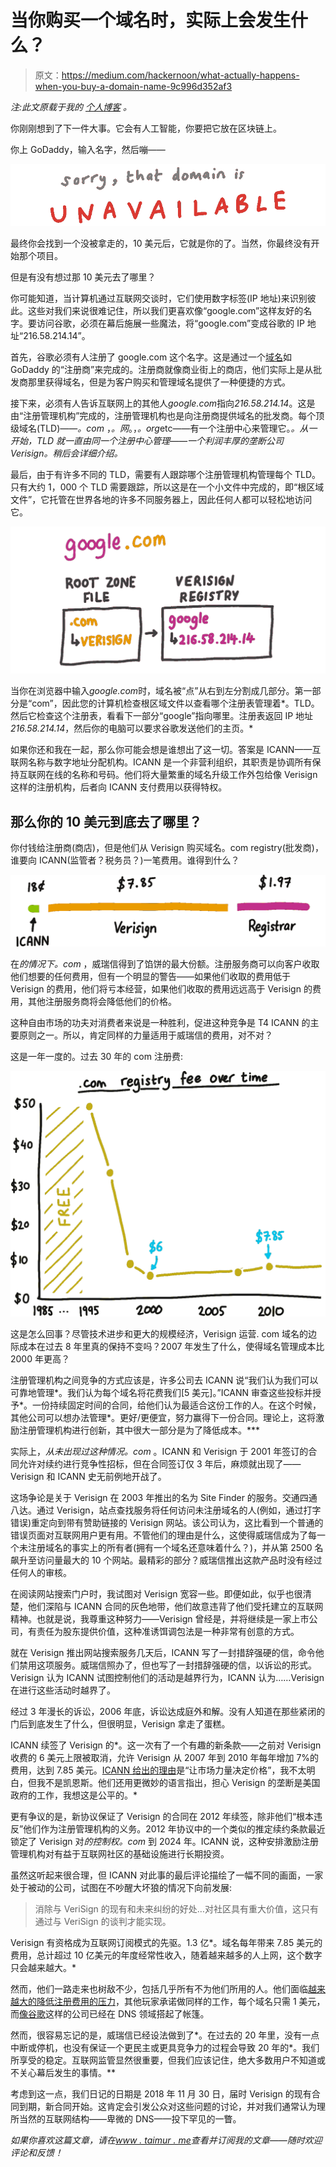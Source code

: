 # 当你购买一个域名时，实际上会发生什么？

> 原文：<https://medium.com/hackernoon/what-actually-happens-when-you-buy-a-domain-name-9c996d352af3>

*注:此文原载于我的* [*个人博客*](https://taimur.me/) *。*

你刚刚想到了下一件大事。它会有人工智能，你要把它放在区块链上。

你上 GoDaddy，输入名字，然后嘣——

![](img/c8636fb07c382b937234fbe560538de3.png)

最终你会找到一个没被拿走的，10 美元后，它就是你的了。当然，你最终没有开始那个项目。

但是有没有想过那 10 美元去了哪里？

你可能知道，当计算机通过互联网交谈时，它们使用数字标签(IP 地址)来识别彼此。这些对我们来说很难记住，所以我们更喜欢像“google.com”这样友好的名字。要访问谷歌，必须在幕后施展一些魔法，将“google.com”变成谷歌的 IP 地址“216.58.214.14”。

首先，谷歌必须有人注册了 google.com 这个名字。这是通过一个[域名](https://hackernoon.com/tagged/domain)如 GoDaddy 的“注册商”来完成的。注册商就像商业街上的商店，他们实际上是从批发商那里获得域名，但是为客户购买和管理域名提供了一种便捷的方式。

接下来，必须有人告诉互联网上的其他人*google.com*指向*216.58.214.14*。这是由“注册管理机构”完成的，注册管理机构也是向注册商提供域名的批发商。每个顶级域名(TLD)——*。com* ，*。网*。，*。org*etc——有一个注册中心来管理它。*。从一开始，TLD 就一直由同一个注册中心管理——一个利润丰厚的垄断公司 Verisign。稍后会详细介绍。*

最后，由于有许多不同的 TLD，需要有人跟踪哪个注册管理机构管理每个 TLD。只有大约 1，000 个 TLD 需要跟踪，所以这是在一个小文件中完成的，即“根区域文件”，它托管在世界各地的许多不同服务器上，因此任何人都可以轻松地访问它。

![](img/9e260e713803d4e0199b6da244143f49.png)

当你在浏览器中输入*google.com*时，域名被“点”从右到左分割成几部分。第一部分是“com”，因此您的计算机检查根区域文件以查看哪个注册表管理着*。TLD。然后它检查这个注册表，看看下一部分“google”指向哪里。注册表返回 IP 地址*216.58.214.14*，然后你的电脑可以要求谷歌发送他们的主页。*

如果你还和我在一起，那么你可能会想是谁想出了这一切。答案是 ICANN——互联网名称与数字地址分配机构。ICANN 是一个非营利组织，其职责是协调所有保持互联网在线的名称和号码。他们将大量繁重的域名升级工作外包给像 Verisign 这样的注册机构，后者向 ICANN 支付费用以获得特权。

## 那么你的 10 美元到底去了哪里？

你付钱给注册商(商店)，但是他们从 Verisign 购买域名。com registry(批发商)，谁要向 ICANN(监管者？税务员？)一笔费用。谁得到什么？

![](img/88006c50a46b4f86e4f04a4cff9d8e1e.png)

在*的情况下。com* ，威瑞信得到了馅饼的最大份额。注册服务商可以向客户收取他们想要的任何费用，但有一个明显的警告——如果他们收取的费用低于 Verisign 的费用，他们将亏本经营，如果他们收取的费用远远高于 Verisign 的费用，其他注册服务商将会降低他们的价格。

这种自由市场的功夫对消费者来说是一种胜利，促进这种竞争是 T4 ICANN 的主要原则之一。所以，肯定同样的力量适用于威瑞信的费用，对不对？

这是一年一度的。过去 30 年的 com 注册费:

![](img/e5c323a1aa5f45f926c422fe0ca273fa.png)

这是怎么回事？尽管技术进步和更大的规模经济，Verisign 运营. com 域名的边际成本在过去 8 年里真的保持不变吗？2007 年发生了什么，使得域名管理成本比 2000 年更高？

注册管理机构之间竞争的方式应该是，许多公司去 ICANN 说“我们认为我们可以可靠地管理*。我们认为每个域名将花费我们[5 美元]。”ICANN 审查这些投标并授予*。一份持续固定时间的合同，给他们认为最适合这份工作的人。在这个时候，其他公司可以想办法管理*。更好/更便宜，努力赢得下一份合同。理论上，这将激励注册管理机构进行创新，其中很大一部分是为了降低成本。***

实际上，*从未出现过这种情况。com* 。ICANN 和 Verisign 于 2001 年签订的合同允许对续约进行竞争性招标，但在合同签订仅 3 年后，麻烦就出现了——Verisign 和 ICANN 史无前例地开战了。

这场争论是关于 Verisign 在 2003 年推出的名为 Site Finder 的服务。交通四通八达。通过 Verisign，站点查找服务将任何访问未注册域名的人(例如，通过打字错误)重定向到带有赞助链接的 Verisign 网站。该公司认为，这比看到一个普通的错误页面对互联网用户更有用。不管他们的理由是什么，这使得威瑞信成为了每一个未注册域名的事实上的所有者(拥有一个域名还意味着什么？)，并从第 2500 名飙升至访问量最大的 10 个网站。最精彩的部分？威瑞信推出这款产品时没有经过任何人的审核。

在阅读网站搜索门户时，我试图对 Verisign 宽容一些。即便如此，似乎也很清楚，他们深陷与 ICANN 合同的灰色地带，他们故意违背了他们受托建立的互联网精神。也就是说，我尊重这种努力——Verisign 曾经是，并将继续是一家上市公司，有责任为股东提供价值，这种准诱饵调包法是一种非常有创意的方式。

就在 Verisign 推出网站搜索服务几天后，ICANN 写了一封措辞强硬的信，命令他们禁用这项服务。威瑞信照办了，但也写了一封措辞强硬的信，以诉讼的形式。Verisign 认为 ICANN 试图控制他们的活动是越界行为，ICANN 认为……Verisign 在进行这些活动时越界了。

经过 3 年漫长的诉讼，2006 年底，诉讼达成庭外和解。没有人知道在那些紧闭的门后到底发生了什么，但很明显，Verisign 拿走了蛋糕。

ICANN 续签了 Verisign 的*。这一次有了一个有趣的新条款——之前对 Verisign 收费的 6 美元上限被取消，允许 Verisign 从 2007 年到 2010 年每年增加 7%的费用，达到 7.85 美元。[ICANN 给出的理由](https://www.icann.org/news/announcement-2005-11-21-en)是“让市场力量决定价格”，我不太明白，但我不是凯恩斯。他们还用更微妙的语言指出，担心 Verisign 的垄断是美国政府的工作，我想这是公平的。*

更有争议的是，新协议保证了 Verisign 的合同在 2012 年续签，除非他们“根本违反”他们作为注册管理机构的义务。2012 年协议中的一个类似的推定续约条款最近锁定了 Verisign 对*的控制权。com* 到 2024 年。ICANN 说，这种安排激励注册管理机构对有益于互联网社区的基础设施进行长期投资。

虽然这听起来很合理，但 ICANN 对此事的最后评论描绘了一幅不同的画面，一家处于被动的公司，试图在不吵醒大坏狼的情况下向前发展:

> 消除与 VeriSign 的现有和未来纠纷的好处…对社区具有重大价值，这只有通过与 VeriSign 的谈判才能实现。

Verisign 有资格成为互联网订阅模式的先驱。1.3 亿*。域名每年带来 7.85 美元的费用，总计超过 10 亿美元的年度经常性收入，随着越来越多的人上网，这个数字只会越来越大。*

然而，他们一路走来也树敌不少，包括几乎所有不为他们所用的人。他们面临[越来越大的降低注册费用的压力](https://forum.icann.org/lists/comments-com-amendment-30jun16/)，其他玩家承诺做同样的工作，每个域名只需 1 美元，而[像谷歌](http://www.circleid.com/posts/google_free_public_dns_load_tops_verisign_raising_dot_com_contract_question/)这样的公司已经在 DNS 领域搭起了帐篷。

然而，很容易忘记的是，威瑞信已经设法做到了*。在过去的 20 年里，没有一点中断或停机，也没有保证一个更民主或更具竞争力的过程会导致 20 年的*。我们所享受的稳定。互联网监管显然很重要，但我们应该记住，绝大多数用户不知道或不关心幕后发生的事情。**

考虑到这一点，我们日记的日期是 2018 年 11 月 30 日，届时 Verisign 的现有合同到期，新合同开始。这肯定会引发公众对这些问题的讨论，并对我们通常认为理所当然的互联网结构——卑微的 DNS——投下罕见的一瞥。

*如果你喜欢这篇文章，请在*[*www . taimur . me*](http://www.taimur.me)*查看并订阅我的文章——随时欢迎评论和反馈！*